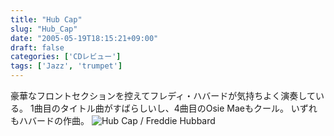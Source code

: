 ```yaml
---
title: "Hub Cap"
slug: "Hub_Cap"
date: "2005-05-19T18:15:21+09:00"
draft: false
categories: ['CDレビュー']
tags: ['Jazz', 'trumpet']
---
```


豪華なフロントセクションを控えてフレディ・ハバードが気持ちよく演奏している。 1曲目のタイトル曲がすばらしいし、4曲目のOsie Maeもクール。 いずれもハバードの作曲。 ![Hub Cap / Freddie Hubbard](/wp-content/archives/20050519.jpg)